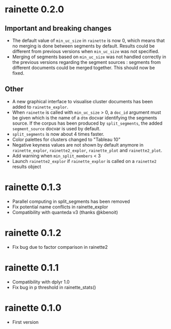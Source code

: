 # rainette 0.2.0

## Important and breaking changes

- The default value of `min_uc_size` in `rainette` is now 0, which means that no merging is done between segments by default. Results could be different from previous versions when `min_uc_size` was not specified.
- Merging of segments based on `min_uc_size` was not handled correctly in the previous versions regarding the segment sources : segments from different documents could be merged together. This should now be fixed.

## Other

- A new graphical interface to visualise cluster documents has been added to `rainette_explor`.
- When `rainette` is called with `min_uc_size` > 0, a `doc_id` argument must be given which is the name of a `dtm` docvar identifying the segments source. If the corpus has been produced by `split_segments`, the added `segment_source` docvar is used by default.
- `split_segments` is now about 4 times faster.
- Color palettes for clusters changed to "Tableau 10"
- Negative keyness values are not shown by default anymore in `rainette_explor`, `rainette2_explor`, `rainette_plot` and `rainette2_plot`.
- Add warning when `min_split_members` < 3
- Launch `rainette2_explor` if `rainette_explor` is called on a `rainette2` results object

# rainette 0.1.3

- Parallel computing in split_segments has been removed
- Fix potential name conflicts in rainette_explor
- Compatibility with quanteda v3 (thanks @kbenoit)

# rainette 0.1.2

- Fix bug due to factor comparison in rainette2

# rainette 0.1.1

- Compatibility with dplyr 1.0
- Fix bug in p threshold in rainette_stats()

# rainette 0.1.0

- First version
